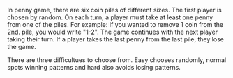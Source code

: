 In penny game, there are six coin piles of different sizes.
The first player is chosen by random.
On each turn, a player must take at least one penny from one of the piles.
For example: If you wanted to remove 1 coin from the 2nd. pile, you would write "1-2".
The game continues with the next player taking their turn.
If a player takes the last penny from the last pile, they lose the game.

There are three difficultues to choose from. Easy chooses randomly, normal spots winning patterns and hard also avoids losing patterns.

